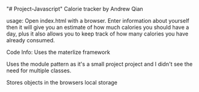 "# Project-Javascript" 
Calorie tracker by Andrew Qian

usage: Open index.html with a browser. Enter information about yourself then it will give you an estimate of how much calories you should have a day, plus it also allows you to keep track of how many calories you have already consumed.

Code Info:
Uses the materlize framework

Uses the module pattern as it's a small project project
and I didn't see the need for multiple classes.

Stores objects in the browsers local storage